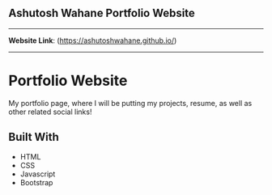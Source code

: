 ## **Ashutosh Wahane Portfolio Website**
---

**Website Link**: (https://ashutoshwahane.github.io/)

---
# Portfolio Website

My portfolio page, where I will be putting my projects, resume, as well as other related social links! 

## Built With

* HTML
* CSS
* Javascript
* Bootstrap

